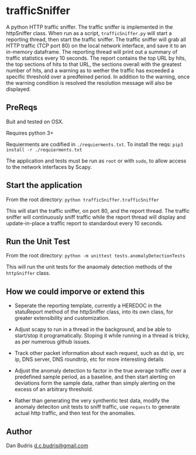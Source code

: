 # trafficSniffer
A python HTTP traffic sniffer. The traffic sniffer is implemented in the httpSniffer class.  When run as a script, `trafficSniffer.py` will start a reporting thread, then start the traffic sniffer.  The traffic sniffer will grab all HTTP traffic (TCP port 80) on the local network interface, and save it to an in-memory dataframe.  The reporting thread will print out a summary of traffic statistics every 10 seconds.  The report contains the top URL by hits, the top sections of hits to that URL, the sections overall with the greatest number of hits, and a warning as to wether the traffic has exceeded a specific threshold over a predfeined period.  In addition to the warning, once the warning condition is resolved the resolution message will also be displayed.  

## PreReqs
Buit and tested on OSX.

Requires python 3+

Requierments are codified in `./requierments.txt`.
To install the reqs: `pip3 install -r ./requierments.txt`

The application and tests must be run as `root` or with `sudo`, to allow access to the network interfaces by Scapy.

## Start the application
From the root directory: `python trafficSniffer.trafficSniffer`

This will start the traffic sniffer, on port 80, and the report thread.  The traffic sniffer will continuously sniff traffic while the report thread will display and update-in-place a traffic report to standardout every 10 seconds.

## Run the Unit Test
From the root directory: `python -m unittest tests.anomalyDetectionTests`

This will run the unit tests for the anaomaly detection methods of the `httpSniffer` class.  

## How we could imporve or extend this
- Seperate the reporting template, currently a HEREDOC in the statuReport method of the httpSniffer class, into its own class, for greater extensibility and customization.

- Adjust scapy to run in a thread in the background, and be able to start/stop it programatically.  Stoping it while running in a thread is tricky, as per numerous github issues.

- Track other packet information about each request, such as dst ip, src ip, DNS server, DNS roundtrip, etc for more interesting details

- Adjust the anomaly detection to factor in the true average traffic over a predefined sample period, as a baseline, and then start alerting on deviations form the sample data, rather than simply alerting on the excess of an arbitrary threshold.   

- Rather than generating the very synthentic test data, modify the anomaly deteciton unit tests to sniff traffic, use `requests` to generate actual http traffic, and then test for the anomalies.

## Author
Dan Budris <d.c.budris@gmail.com>
